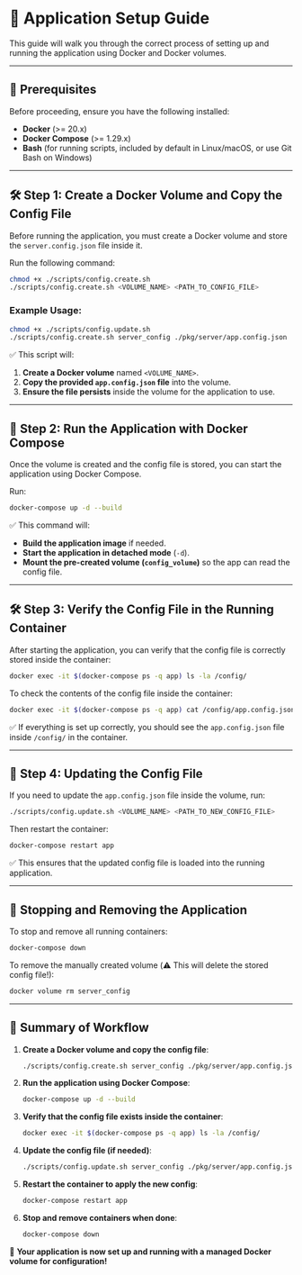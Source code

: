 # 🚀 Application Setup Guide

This guide will walk you through the correct process of setting up and running the application using Docker and Docker volumes.

---

## **📌 Prerequisites**
Before proceeding, ensure you have the following installed:
- **Docker** (>= 20.x)
- **Docker Compose** (>= 1.29.x)
- **Bash** (for running scripts, included by default in Linux/macOS, or use Git Bash on Windows)

---

## **🛠 Step 1: Create a Docker Volume and Copy the Config File**
Before running the application, you must create a Docker volume and store the `server.config.json` file inside it.

Run the following command:

```sh
chmod +x ./scripts/config.create.sh
./scripts/config.create.sh <VOLUME_NAME> <PATH_TO_CONFIG_FILE>
```

### **Example Usage:**
```sh
chmod +x ./scripts/config.update.sh
./scripts/config.create.sh server_config ./pkg/server/app.config.json
```

✅ This script will:
1. **Create a Docker volume** named `<VOLUME_NAME>`.
2. **Copy the provided `app.config.json` file** into the volume.
3. **Ensure the file persists** inside the volume for the application to use.

---

## **📌 Step 2: Run the Application with Docker Compose**
Once the volume is created and the config file is stored, you can start the application using Docker Compose.

Run:

```sh
docker-compose up -d --build
```

✅ This command will:
- **Build the application image** if needed.
- **Start the application in detached mode** (`-d`).
- **Mount the pre-created volume (`config_volume`)** so the app can read the config file.

---

## **🛠 Step 3: Verify the Config File in the Running Container**
After starting the application, you can verify that the config file is correctly stored inside the container:

```sh
docker exec -it $(docker-compose ps -q app) ls -la /config/
```

To check the contents of the config file inside the container:

```sh
docker exec -it $(docker-compose ps -q app) cat /config/app.config.json
```

✅ If everything is set up correctly, you should see the `app.config.json` file inside `/config/` in the container.

---

## **📌 Step 4: Updating the Config File**
If you need to update the `app.config.json` file inside the volume, run:

```sh
./scripts/config.update.sh <VOLUME_NAME> <PATH_TO_NEW_CONFIG_FILE>
```

Then restart the container:

```sh
docker-compose restart app
```

✅ This ensures that the updated config file is loaded into the running application.

---

## **📌 Stopping and Removing the Application**
To stop and remove all running containers:

```sh
docker-compose down
```

To remove the manually created volume (⚠️ This will delete the stored config file!):

```sh
docker volume rm server_config
```

---

## **🎯 Summary of Workflow**
1. **Create a Docker volume and copy the config file**:  
   ```sh
   ./scripts/config.create.sh server_config ./pkg/server/app.config.json
   ```
2. **Run the application using Docker Compose**:  
   ```sh
   docker-compose up -d --build
   ```
3. **Verify that the config file exists inside the container**:  
   ```sh
   docker exec -it $(docker-compose ps -q app) ls -la /config/
   ```
4. **Update the config file (if needed)**:  
   ```sh
   ./scripts/config.update.sh server_config ./pkg/server/app.config.json
   ```
5. **Restart the container to apply the new config**:  
   ```sh
   docker-compose restart app
   ```
6. **Stop and remove containers when done**:  
   ```sh
   docker-compose down
   ```

🚀 **Your application is now set up and running with a managed Docker volume for configuration!**

